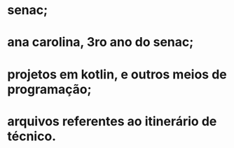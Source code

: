 # senac;
# ana carolina, 3ro ano do senac;
# projetos em kotlin, e outros meios de programação;
# arquivos referentes ao itinerário de técnico.
